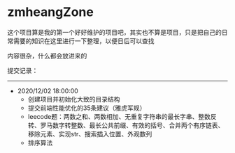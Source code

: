 # zmheangZone

这个项目算是我的第一个好好维护的项目吧，其实也不算是项目，只是把自己的日常需要的知识在这里进行一下整理，以便日后可以查找



内容很杂，什么都会放进来的









提交记录：

------

- 2020/12/02	18:00:00	
  - 创建项目并初始化大致的目录结构   
  - 提交前端性能优化的35条建议（雅虎军规）  
  - leecode题：两数之和、两数相加、无重复字符串的最长字串、整数反转、罗马数字转整数、最长公共前缀、有效的括号、合并两个有序链表、移除元素、实现str、搜索插入位置、外观数列    
  - 排序算法